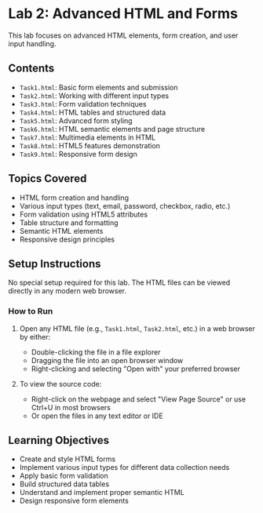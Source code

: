 # Lab 2: Advanced HTML and Forms

This lab focuses on advanced HTML elements, form creation, and user input handling.

## Contents

- `Task1.html`: Basic form elements and submission
- `Task2.html`: Working with different input types
- `Task3.html`: Form validation techniques
- `Task4.html`: HTML tables and structured data
- `Task5.html`: Advanced form styling
- `Task6.html`: HTML semantic elements and page structure
- `Task7.html`: Multimedia elements in HTML
- `Task8.html`: HTML5 features demonstration
- `Task9.html`: Responsive form design

## Topics Covered

- HTML form creation and handling
- Various input types (text, email, password, checkbox, radio, etc.)
- Form validation using HTML5 attributes
- Table structure and formatting
- Semantic HTML elements
- Responsive design principles

## Setup Instructions

No special setup required for this lab. The HTML files can be viewed directly in any modern web browser.

### How to Run

1. Open any HTML file (e.g., `Task1.html`, `Task2.html`, etc.) in a web browser by either:

   - Double-clicking the file in a file explorer
   - Dragging the file into an open browser window
   - Right-clicking and selecting "Open with" your preferred browser

2. To view the source code:
   - Right-click on the webpage and select "View Page Source" or use Ctrl+U in most browsers
   - Or open the files in any text editor or IDE

## Learning Objectives

- Create and style HTML forms
- Implement various input types for different data collection needs
- Apply basic form validation
- Build structured data tables
- Understand and implement proper semantic HTML
- Design responsive form elements
